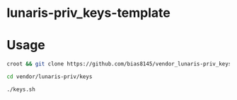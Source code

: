 # lunaris-priv_keys-template

# Usage

```bash
croot && git clone https://github.com/bias8145/vendor_lunaris-priv_keys-template vendor/lunaris-priv/keys
```

```bash
cd vendor/lunaris-priv/keys
```

```
./keys.sh
```
